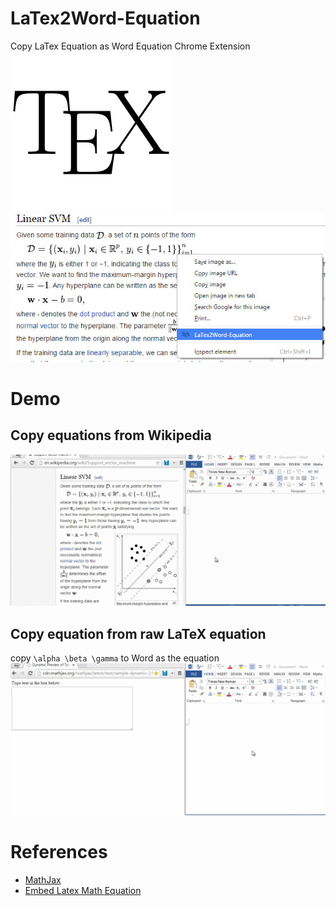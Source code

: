 # LaTex2Word-Equation
Copy LaTex Equation as Word Equation
Chrome Extension
![](/fluidicon.png)
![](/img/landing.jpg)  

# Demo
## Copy equations from Wikipedia
![](/img/demo_1_compressed.gif)

## Copy equation from raw LaTeX equation
copy `\alpha \beta \gamma` to Word as the equation
![](/img/demo_2_compressed.gif)

# References
* [MathJax](https://www.mathjax.org/)
* [Embed Latex Math Equation](http://tex.stackexchange.com/questions/25223/embed-latex-math-equations-into-microsoft-word)
